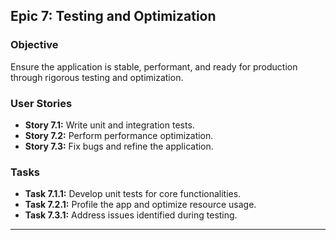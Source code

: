 ## Epic 7: Testing and Optimization

### Objective

Ensure the application is stable, performant, and ready for production through rigorous testing and optimization.

### User Stories

- **Story 7.1:** Write unit and integration tests.
- **Story 7.2:** Perform performance optimization.
- **Story 7.3:** Fix bugs and refine the application.

### Tasks

- **Task 7.1.1:** Develop unit tests for core functionalities.
- **Task 7.2.1:** Profile the app and optimize resource usage.
- **Task 7.3.1:** Address issues identified during testing.

---
